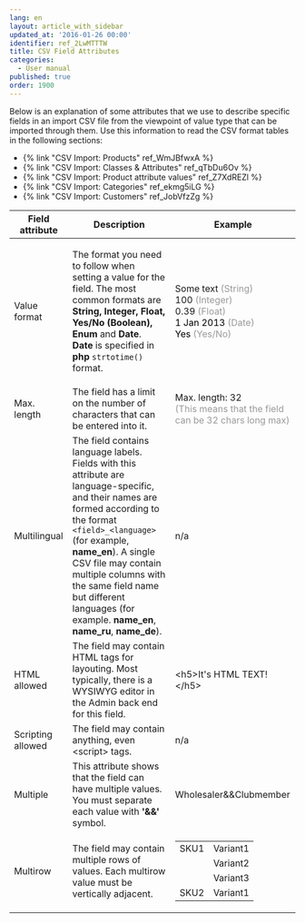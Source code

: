 ```yaml
---
lang: en
layout: article_with_sidebar
updated_at: '2016-01-26 00:00'
identifier: ref_2LwMTTTW
title: CSV Field Attributes
categories:
  - User manual
published: true
order: 1900
---
```



Below is an explanation of some attributes that we use to describe specific fields in an import CSV file from the viewpoint of value type that can be imported through them. Use this information to read the CSV format tables in the following sections:

*   {% link "CSV Import: Products" ref_WmJBfwxA %}
*   {% link "CSV Import: Classes & Attributes" ref_qTbDu6Ov %}
*   {% link "CSV Import: Product attribute values" ref_Z7XdREZl %}
*   {% link "CSV Import: Categories" ref_ekmg5iLG %}
*   {% link "CSV Import: Customers" ref_JobVfzZg %}

<table class="ui celled padded compact small table">
  <thead>
    <tr class="sortableHeader">
      <th class="confluenceTh sortableHeader" data-column="0">
        <div class="tablesorter-header-inner">Field attribute</div>
      </th>
      <th class="confluenceTh sortableHeader" data-column="1">
        <div class="tablesorter-header-inner">Description</div>
      </th>
      <th class="confluenceTh sortableHeader" data-column="2">
        <div class="tablesorter-header-inner">Example</div>
      </th>
    </tr>
  </thead>
  <tbody>
    <tr>
      <td class="confluenceTd">Value format</td>
      <td class="confluenceTd">
        <p>The format you need to follow when setting a value for the field. The most common formats are <strong>String, Integer, Float, Yes/No (Boolean), Enum </strong>and <strong>Date</strong>.
          <br><strong>Date</strong> is specified in <strong>php</strong> <code>strtotime()</code> format.</p>
      </td>
      <td class="confluenceTd">
        <p>Some text <span style="color: rgb(153,153,153);">(String)</span>
          <br>100 <span style="color: rgb(153,153,153);">(Integer)</span>
          <br>0.39 <span style="color: rgb(153,153,153);">(Float)<br><span style="color: rgb(0,0,0);">1 Jan 2013</span> (Date)
          <br>
          </span><span style="color: rgb(153,153,153);"><span style="color: rgb(0,0,0);">Yes</span> (Yes/No)&nbsp;</span>
        </p>
      </td>
    </tr>
    <tr>
      <td class="confluenceTd">Max. length</td>
      <td class="confluenceTd">The field has a limit on the number of characters that can be entered into it.</td>
      <td class="confluenceTd">Max. length: 32
        <br><span style="color: rgb(153,153,153);">(This means that the field can be 32 chars long max)</span>
      </td>
    </tr>
    <tr>
      <td class="confluenceTd">Multilingual</td>
      <td class="confluenceTd">The field contains language labels. Fields with this attribute are language-specific, and their names are formed according to the format <code>&lt;field&gt;_&lt;language&gt;</code> (for example, <strong>name_en</strong>). A single CSV file may contain multiple columns with the same field name but different languages (for example. <strong>name_en</strong>, <strong>name_ru</strong>, <strong>name_de</strong>).</td>
      <td class="confluenceTd">n/a</td>
    </tr>
    <tr>
      <td colspan="1" class="confluenceTd">HTML allowed</td>
      <td colspan="1" class="confluenceTd">The field may contain HTML tags for layouting. Most typically, there is a WYSIWYG editor in the Admin back end for this field.</td>
      <td colspan="1" class="confluenceTd">&lt;h5&gt;It's HTML TEXT!&lt;/h5&gt;</td>
    </tr>
    <tr>
      <td colspan="1" class="confluenceTd">Scripting allowed&nbsp;</td>
      <td colspan="1" class="confluenceTd">The field may contain anything, even &lt;script&gt; tags.</td>
      <td colspan="1" class="confluenceTd">n/a</td>
    </tr>
    <tr>
      <td colspan="1" class="confluenceTd">Multiple</td>
      <td colspan="1" class="confluenceTd">This attribute shows that the field can have multiple values. You must separate each value with<strong> '&amp;&amp;' </strong>symbol.</td>
      <td colspan="1" class="confluenceTd">Wholesaler&amp;&amp;Clubmember</td>
    </tr>
    <tr>
      <td colspan="1" class="confluenceTd">Multirow</td>
      <td colspan="1" class="confluenceTd">The field may contain multiple rows of values. Each multirow value must be vertically adjacent.</td>
      <td colspan="1" class="confluenceTd">
        <div class="table-wrap">
          <table class="confluenceTable">
            <tbody>
              <tr>
                <td class="confluenceTd">SKU1</td>
                <td class="confluenceTd">Variant1</td>
              </tr>
              <tr>
                <td class="confluenceTd">&nbsp;</td>
                <td class="confluenceTd">Variant2</td>
              </tr>
              <tr>
                <td class="confluenceTd">&nbsp;</td>
                <td class="confluenceTd">Variant3</td>
              </tr>
              <tr>
                <td colspan="1" class="confluenceTd">SKU2</td>
                <td colspan="1" class="confluenceTd">Variant1</td>
              </tr>
            </tbody>
          </table>
        </div>
      </td>
    </tr>
  </tbody>
</table>
